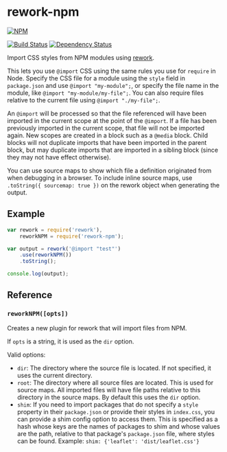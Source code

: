 # rework-npm

[![NPM](https://nodei.co/npm/rework-npm.png?compact=true)](https://nodei.co/npm/rework-npm/)

[![Build Status](https://drone.io/github.com/conradz/rework-npm/status.png)](https://drone.io/github.com/conradz/rework-npm/latest)
[![Dependency Status](https://david-dm.org/conradz/rework-npm.png)](https://david-dm.org/conradz/rework-npm)

Import CSS styles from NPM modules using
[rework](https://github.com/visionmedia/rework).

This lets you use `@import` CSS using the same rules you use for `require` in
Node. Specify the CSS file for a module using the `style` field in
`package.json` and use `@import "my-module";`, or specify the file name in the
module, like `@import "my-module/my-file";`. You can also require files relative
to the current file using `@import "./my-file";`.

An `@import` will be processed so that the file referenced will have been
imported in the current scope at the point of the `@import`. If a file has been
previously imported in the current scope, that file will not be imported again.
New scopes are created in a block such as a `@media` block. Child blocks will
not duplicate imports that have been imported in the parent block, but may
duplicate imports that are imported in a sibling block (since they may not have
effect otherwise).

You can use source maps to show which file a definition originated from when
debugging in a browser. To include inline source maps, use
`.toString({ sourcemap: true })` on the rework object when generating the
output.

## Example

```js
var rework = require('rework'),
    reworkNPM = require('rework-npm');

var output = rework('@import "test"')
    .use(reworkNPM())
    .toString();

console.log(output);
```

## Reference

### `reworkNPM([opts])`

Creates a new plugin for rework that will import files from NPM.

If `opts` is a string, it is used as the `dir` option.

Valid options:

 * `dir`: The directory where the source file is located. If not specified, it
   uses the current directory.
 * `root`: The directory where all source files are located. This is used for
   source maps. All imported files will have file paths relative to this
   directory in the source maps. By default this uses the `dir` option.
 * `shim`: If you need to import packages that do not specify a `style`
   property in their `package.json` or provide their styles in `index.css`,
   you can provide a shim config option to access them. This is specified as a
   hash whose keys are the names of packages to shim and whose values are the
   path, relative to that package's `package.json` file, where styles can be
   found. Example: `shim: {'leaflet': 'dist/leaflet.css'}`

